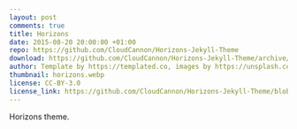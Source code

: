 ```yaml
---
layout: post
comments: true
title: Horizons
date: 2015-08-20 20:00:00 +01:00
repo: https://github.com/CloudCannon/Horizons-Jekyll-Theme
download: https://github.com/CloudCannon/Horizons-Jekyll-Theme/archive/master.zip
author: Template by https://templated.co, images by https://unsplash.com, ported by https://cloudcannon.com
thumbnail: horizons.webp
license: CC-BY-3.0
license_link: https://github.com/CloudCannon/Horizons-Jekyll-Theme/blob/master/LICENSE.txt
---
```


Horizons theme.
